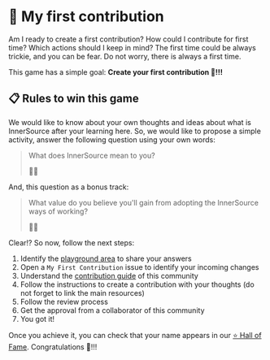 # 🥇 My first contribution

Am I ready to create a first contribution? How could I contribute for first time? Which
actions should I keep in mind? The first time could be always trickie, and you can be fear.
Do not worry, there is always a first time.

This game has a simple goal: **Create your first contribution 🥇!!!**

## 📋 Rules to win this game

We would like to know about your own thoughts and ideas about what is InnerSource after your learning here.
So, we would like to propose a simple activity, answer the following question using your own words:

>
> What does InnerSource mean to you?
>
> 🤔💭
>

And, this question as a bonus track:

>
> What value do you believe you'll gain from adopting the InnerSource ways of working?
>
> 🤔💭
>

Clear!? So now, follow the next steps:

1. Identify the [playground area](./1a-first-contribution-playground.md) to share your answers
2. Open a `My First Contribution` issue to identify your incoming changes
3. Understand the [contribution guide](../CONTRIBUTING.md) of this community
4. Follow the instructions to create a contribution with your thoughts (do not forget to link the main resources)
5. Follow the review process
6. Get the approval from a collaborator of this community
7. You got it!

Once you achieve it, you can check that your name appears in our [⭐ Hall of Fame](../CONTRIBUTORS.md).
Congratulations 🥇!!!
